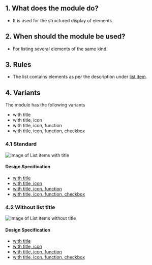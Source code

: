 ## 1. What does the module do? 
*   It is used for the structured display of elements.

## 2. When should the module be used? 
*   For listing several elements of the same kind.

## 3. Rules
*   The list contains elements as per the description under [list item](https://digital.sbb.ch/en/mobile/elements/listen-item). 

## 4. Variants 
The module has the following variants 
* with title 
* with title, icon 
* with title, icon, function 
* with title, icon, function, checkbox

### 4.1 Standard
![Image of List items with title](https://raw.githubusercontent.com/sbb-design-systems/design-system-mobile-documentation/master/documentation/modules/list/images/MM17_Liste_mit_Titel.png 'class: image')

#### Design Specification 
*   [with title](https://sbb.invisionapp.com/d/main#/console/14051805/322943585/inspect)
*   [with title, icon](https://sbb.invisionapp.com/d/main#/console/14051805/322943586/inspect)
*   [with title, icon, function](https://sbb.invisionapp.com/d/main#/console/14051805/322943587/inspect)
*   [with title, icon, function, checkbox](https://sbb.invisionapp.com/d/main#/console/14051805/322943588/inspect)

### 4.2 Without list title
![Image of List items without title](https://raw.githubusercontent.com/sbb-design-systems/design-system-mobile-documentation/master/documentation/modules/list/images/MM17_Liste_ohne_Titel.png 'class: image')

#### Design Specification
*   [with title](https://sbb.invisionapp.com/d/main#/console/14051805/322943581/inspect)
*   [with title, icon](https://sbb.invisionapp.com/d/main#/console/14051805/322943582/inspect)
*   [with title, icon, function](https://sbb.invisionapp.com/d/main#/console/14051805/322943583/inspect)
*   [with title, icon, function, checkbox](https://sbb.invisionapp.com/d/main#/console/14051805/322943584/inspect)